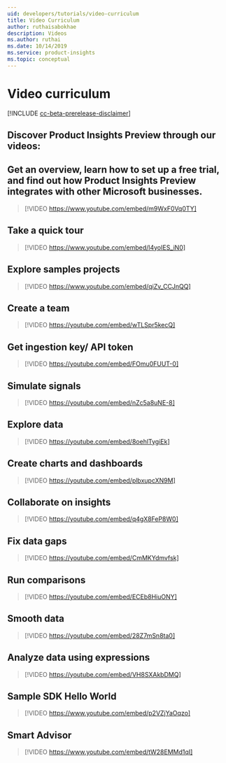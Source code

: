 ```yaml
---
uid: developers/tutorials/video-curriculum
title: Video Curriculum
author: ruthaisabokhae
description: Videos
ms.author: ruthai
ms.date: 10/14/2019
ms.service: product-insights
ms.topic: conceptual
---
```

# Video curriculum
[!INCLUDE [cc-beta-prerelease-disclaimer]( includes/cc-beta-prerelease-disclaimer.md)]

## Discover Product Insights Preview through our videos:

## Get an overview, learn how to set up a free trial, and find out how Product Insights Preview integrates with other Microsoft businesses. 
>[!VIDEO https://www.youtube.com/embed/m9WxF0Vq0TY] 


## Take a quick tour
>[!VIDEO https://www.youtube.com/embed/l4yoIES_iN0]


## Explore samples projects
>[!VIDEO https://www.youtube.com/embed/qiZv_CCJnQQ]
 
 

## Create a team
>[!VIDEO https://youtube.com/embed/wTLSpr5kecQ]	



## Get ingestion key/ API token
>[!VIDEO https://youtube.com/embed/FOmu0FUUT-0]	



## Simulate signals
>[!VIDEO https://youtube.com/embed/nZc5a8uNE-8]	



## Explore data
>[!VIDEO https://youtube.com/embed/8oehlTygiEk]	



## Create charts and dashboards
>[!VIDEO https://youtube.com/embed/plbxupcXN9M]	



## Collaborate on insights
>[!VIDEO https://youtube.com/embed/q4gX8FeP8W0]	



## Fix data gaps
>[!VIDEO https://youtube.com/embed/CmMKYdmvfsk]	



## Run comparisons
>[!VIDEO https://youtube.com/embed/ECEb8HiuONY]	



## Smooth data
>[!VIDEO https://youtube.com/embed/28Z7mSn8ta0]	



## Analyze data using expressions
>[!VIDEO https://youtube.com/embed/VH8SXAkbDMQ]	


 
## Sample SDK Hello World
>[!VIDEO https://www.youtube.com/embed/p2VZjYaOqzo]
 
 
## Smart Advisor
>[!VIDEO https://www.youtube.com/embed/tW28EMMd1qI]



